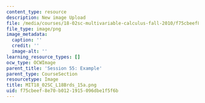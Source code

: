 ```yaml
---
content_type: resource
description: New image Upload
file: /media/courses/18-02sc-multivariable-calculus-fall-2010/f75cbeef8e70b0121915096dbe1f5f6b_MIT18_02SC_L18Brds_15a.png
file_type: image/png
image_metadata:
  caption: ''
  credit: ''
  image-alt: ''
learning_resource_types: []
ocw_type: OCWImage
parent_title: 'Session 55: Example'
parent_type: CourseSection
resourcetype: Image
title: MIT18_02SC_L18Brds_15a.png
uid: f75cbeef-8e70-b012-1915-096dbe1f5f6b
---
```

